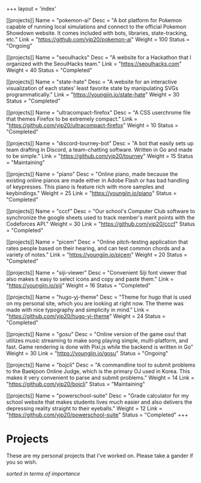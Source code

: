 +++
layout = 'index'

[[projects]]
	Name = "pokemon-ai"
	Desc = "A bot platform for Pokemon capable of running local simulations and connect to the official Pokemon Showdown website. It comes included with bots, libraries, state-tracking, etc."
	Link = "https://github.com/yjp20/pokemon-ai"
	Weight = 100
	Status = "Ongoing"

[[projects]]
	Name = "seoulhacks"
	Desc = "A website for a Hackathon that I organized with the SeoulHacks team."
	Link = "https://seoulhacks.com"
	Weight = 40
	Status = "Completed"

[[projects]]
	Name = "state-hate"
	Desc = "A website for an interactive visualization of each states' least favorite state by manipulating SVGs programmatically."
	Link = "https://youngjin.io/state-hate"
	Weight = 30
	Status = "Completed"

[[projects]]
	Name = "ultracompact-firefox"
	Desc = "A CSS userchrome file that themes Firefox to be extremely compact."
	Link = "https://github.com/yjp20/ultracompact-firefox"
	Weight = 10
	Status = "Completed"

[[projects]]
	Name = "discord-tourney-bot"
	Desc = "A bot that easily sets up team drafting in Discord, a team-chatting software. Written in Go and made to be simple."
	Link = "https://github.com/yjp20/tourney"
	Weight = 15
	Status = "Maintaining"

[[projects]]
	Name = "piano"
	Desc = "Online piano, made because the existing online pianos are made either in Adobe Flash or has bad handling of keypresses. This piano is feature rich with more samples and keybindings."
	Weight = 25
	Link = "https://youngjin.io/piano"
	Status = "Completed"

[[projects]]
	Name = "cccf"
	Desc = "Our school's Computer Club software to synchronize the google sheets used to track member's merit points with the Codeforces API."
	Weight = 30
	Link = "https://github.com/yjp20/cccf"
	Status = "Completed"

[[projects]]
	Name = "picem"
	Desc = "Online pitch-testing application that rates people based on their hearing, and can test common chords and a variety of notes."
	Link = "https://youngjin.io/picem"
	Weight = 20
	Status = "Completed"

[[projects]]
	Name = "siji-viewer"
	Desc = "Convenient Siji font viewer that also makes it easy to select icons and copy and paste them."
	Link = "https://youngjin.io/siji"
	Weight = 16
	Status = "Completed"

[[projects]]
	Name = "hugo-yj-theme"
	Desc = "Theme for hugo that is used on my personal site, which you are looking at right now. The theme was made with nice typography and simplicity in mind."
	Link = "https://github.com/yjp20/hugo-yj-theme"
	Weight = 24
	Status = "Completed"

[[projects]]
	Name = "gosu"
	Desc = "Online version of the game osu! that utilizes music streaming to make song playing simple, multi-platform, and fast. Game rendering is done with Pixi.js while the backend is written in Go"
	Weight = 30
	Link = "https://youngjin.io/gosu"
	Status = "Ongoing"

[[projects]]
	Name = "bojcli"
	Desc = "A commandline tool to submit problems to the Baekjoon Online Judge, which is the primary OJ used in Korea. This makes it very convenient to parse and submit problems."
	Weight = 14
	Link = "https://github.com/yjp20/bojcli"
	Status = "Maintaining"

[[projects]]
	Name = "powerschool-suite"
	Desc = "Grade calculator for my school website that makes students lives much easier and also delivers the depressing reality straight to their eyeballs."
	Weight = 12
	Link = "https://github.com/yjp20/powerschool-suite"
	Status = "Completed"
+++

# Projects

These are my personal projects that I've worked on. Please take a gander if you so wish.

*sorted in terms of importance*

